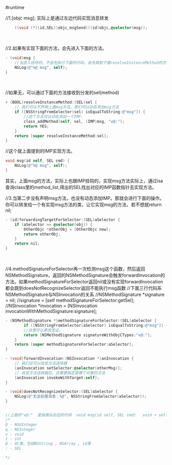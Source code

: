 #runtime

//1.[objc msg];  实际上是通过左边代码实现消息转发 
```objective-c
	((void (*)(id,SEL))objc_msgSend)((id)objc,@selector(msg));
```
</br>

//2.如果有实现下面的方法，会先进入下面的方法。
```objective-c
- (void)msg {
	//当进入括号时，不会先执行下面的代码，会先跳到下面resolveInstanceMethod的方法。但有声明msg方法。resolveInstanceMethod就检测不了msg这个方法。
	NSLog(@"%@ msg", self);
}
```
</br>


//如果无，可以通过下面的方法接收到分发的sel(method)
```objective-c
+ (BOOL)resolveInstanceMethod:(SEL)sel {
	// 我们可以不声明上面msg方法，我们可以动态添加msg方法
	if ([NSStringFromSelector(sel) isEqualToString:@"msg"]) {
		//这个方法可以动态添加一个IMP.
		class_addMethod(self, sel, (IMP)msg, "v@:");
		return YES;
	}	
	return [super resolveInstanceMethod:sel];
}
```



//这个就上面提到的IMP实现方法。
```objective-c
void msg(id self, SEL cmd) {
	NSLog(@"%@ msg", self);
}
```

其实，上面msg的方法，实际上也跟IMP挂钩的，实现msg方法实际上，通过isa查询class里的method_list,得出的SEL找出对应的IMP函数指针去实现方法。



//3.当第二步没有声明msg方法，也没有动态添加IMP。那就会进行下面的操作。你可以转发给一个有实现msg方法的类，让它实现msg的方法，若不想就return nil;
```objective-c
- (id)forwardingTargetForSelector:(SEL)aSelector {
	if (aSelector == @selector(obj)) {
		OtherObjc *otherObj = [OtherObjc new];
		return otherObj;
	}
	return nil;
}
```
</br>

//4.methodSignatureForSelector再一次检测msg这个函数，然后返回NSMethodSignature，返回的NSMethodSignature会触发forwardInvocation的方法。如果methodSignatureForSelector返回nil或没有实现forwardInvocation都会跳到doesNotRecognizeSelector返回不能执行msg函数
//下面三行代码系NSMethodSignature与NSInvocation的关系
//NSMethodSignature *signature = nil;
//signature = [self methodSignatureForSelector:getSel];
//NSInvocation *invocation = [NSInvocation invocationWithMethodSignature:signature];
```objective-c
- (NSMethodSignature *)methodSignatureForSelector:(SEL)aSelector {
		if ([NSStringFromSelector(aSelector) isEqualToString:@"msg"]) {
		//这里可以更改签证。
		return [NSMethodSignature signatureWithObjCTypes:"v@:"];
	}
	return [super methodSignatureForSelector:aSelector];
}

- (void)forwardInvocation:(NSInvocation *)anInvocation {
	// 我们还可以改变方法选择器
	[anInvocation setSelector:@selector(otherMsg)];
	// 改变方法选择器后，还需要指定是哪个对象的方法
	[anInvocation invokeWithTarget:self];
}

- (void)doesNotRecognizeSelector:(SEL)aSelector {
	NSLog(@"无法处理消息：%@", NSStringFromSelector(aSelector));
}


//上面的"v@:"  是指类似右边的代码  void msg(id self, SEL cmd)   void + self + cmd
/*
Q - NSUInteger
q - NSInteger
v - void
i - int
@ - OC类，包括NSString , NSArray , id等
: - SEL

*/
```




